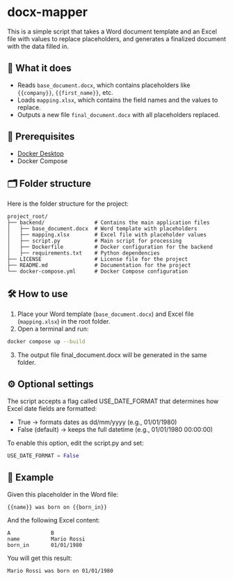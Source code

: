# docx-mapper

This is a simple script that takes a Word document template and an Excel file with values to replace placeholders, and generates a finalized document with the data filled in.

## 🧾 What it does

- Reads `base_document.docx`, which contains placeholders like `{{company}}`, `{{first_name}}`, etc.
- Loads `mapping.xlsx`, which contains the field names and the values to replace.
- Outputs a new file `final_document.docx` with all placeholders replaced.

## 🐳 Prerequisites

- [Docker Desktop](https://www.docker.com/products/docker-desktop/)
- Docker Compose

## 🗂️ Folder structure

Here is the folder structure for the project:

```
project_root/
├── backend/                # Contains the main application files
│   ├── base_document.docx  # Word template with placeholders
│   ├── mapping.xlsx        # Excel file with placeholder values
│   ├── script.py           # Main script for processing
│   ├── Dockerfile          # Docker configuration for the backend
│   ├── requirements.txt    # Python dependencies
├── LICENSE                 # License file for the project
├── README.md               # Documentation for the project
└── docker-compose.yml      # Docker Compose configuration
```

## 🛠️ How to use

1. Place your Word template (`base_document.docx`) and Excel file (`mapping.xlsx`) in the root folder.
2. Open a terminal and run:
```sh
docker compose up --build
```
3. The output file final_document.docx will be generated in the same folder.

## ⚙️ Optional settings
The script accepts a flag called USE_DATE_FORMAT that determines how Excel date fields are formatted:
- True → formats dates as dd/mm/yyyy (e.g., 01/01/1980)
- False (default) → keeps the full datetime (e.g., 01/01/1980 00:00:00)

To enable this option, edit the script.py and set:
```py
USE_DATE_FORMAT = False
```

## 🧪 Example
Given this placeholder in the Word file:

```doc
{{name}} was born on {{born_in}}
```
And the following Excel content:
```xls
A             B
name          Mario Rossi
born_in       01/01/1980
```
You will get this result:

```doc
Mario Rossi was born on 01/01/1980
```
